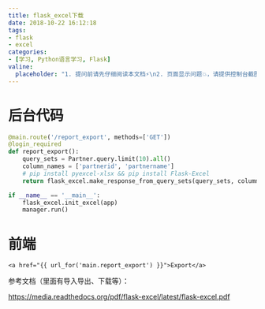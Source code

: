 ```yaml
---
title: flask_excel下载
date: 2018-10-22 16:12:18
tags:
- flask
- excel
categories:
- [学习, Python语言学习, Flask]
valine:
  placeholder: "1. 提问前请先仔细阅读本文档⚡\n2. 页面显示问题💥，请提供控制台截图📸或者您的测试网址\n3. 其他任何报错💣，请提供详细描述和截图📸，祝食用愉快💪"
---
```


# 后台代码

```python
@main.route('/report_export', methods=['GET'])
@login_required
def report_export():
    query_sets = Partner.query.limit(10).all()
    column_names = ['partnerid', 'partnername']
    # pip install pyexcel-xlsx && pip install Flask-Excel
    return flask_excel.make_response_from_query_sets(query_sets, column_names, file_type="xlsx", status=200, file_name='test')
```

```python
if __name__ == '__main__':
    flask_excel.init_excel(app)
    manager.run()
```

# 前端

```
<a href="{{ url_for('main.report_export') }}">Export</a>
```

参考文档（里面有导入导出、下载等）：

https://media.readthedocs.org/pdf/flask-excel/latest/flask-excel.pdf
